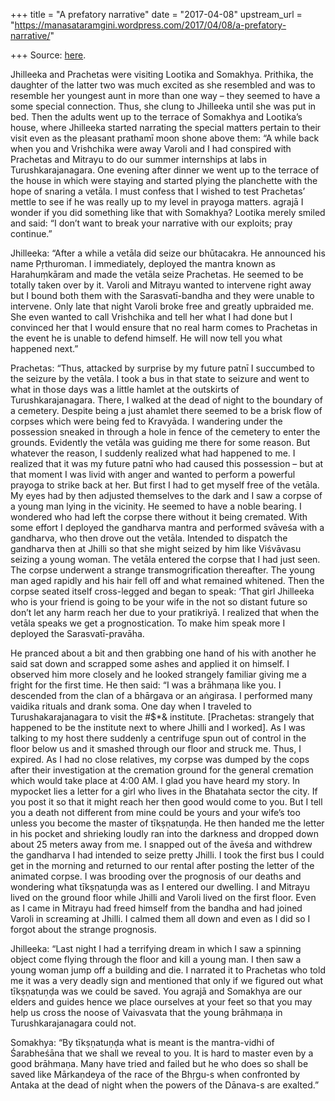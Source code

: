 +++
title = "A prefatory narrative"
date = "2017-04-08"
upstream_url = "https://manasataramgini.wordpress.com/2017/04/08/a-prefatory-narrative/"

+++
Source: [here](https://manasataramgini.wordpress.com/2017/04/08/a-prefatory-narrative/).

Jhilleeka and Prachetas were visiting Lootika and Somakhya. Prithika,
the daughter of the latter two was much excited as she resembled and was
to resemble her youngest aunt in more than one way – they seemed to have
a some special connection. Thus, she clung to Jhilleeka until she was
put in bed. Then the adults went up to the terrace of Somakhya and
Lootika’s house, where Jhilleeka started narrating the special matters
pertain to their visit even as the pleasant prathamī moon shone above
them: “A while back when you and Vrishchika were away Varoli and I had
conspired with Prachetas and Mitrayu to do our summer internships at
labs in Turushkarajanagara. One evening after dinner we went up to the
terrace of the house in which were staying and started plying the
planchette with the hope of snaring a vetāla. I must confess that I
wished to test Prachetas’ mettle to see if he was really up to my level
in prayoga matters. agrajā I wonder if you did something like that with
Somakhya? Lootika merely smiled and said: “I don’t want to break your
narrative with our exploits; pray continue.”

Jhilleeka: “After a while a vetāla did seize our bhūtacakra. He
announced his name Pṛthuroman. I immediately, deployed the mantra known
as Harahuṃkāram and made the vetāla seize Prachetas. He seemed to be
totally taken over by it. Varoli and Mitrayu wanted to intervene right
away but I bound both them with the Sarasvatī-bandha and they were
unable to intervene. Only late that night Varoli broke free and greatly
upbraided me. She even wanted to call Vrishchika and tell her what I had
done but I convinced her that I would ensure that no real harm comes to
Prachetas in the event he is unable to defend himself. He will now tell
you what happened next.”

Prachetas: “Thus, attacked by surprise by my future patnī I succumbed to
the seizure by the vetāla. I took a bus in that state to seizure and
went to what in those days was a little hamlet at the outskirts of
Turushkarajanagara. There, I walked at the dead of night to the boundary
of a cemetery. Despite being a just ahamlet there seemed to be a brisk
flow of corpses which were being fed to Kravyāda. I wandering under the
possession sneaked in through a hole in fence of the cemetery to enter
the grounds. Evidently the vetāla was guiding me there for some reason.
But whatever the reason, I suddenly realized what had happened to me. I
realized that it was my future patnī who had caused this possession –
but at that moment I was livid with anger and wanted to perform a
powerful prayoga to strike back at her. But first I had to get myself
free of the vetāla. My eyes had by then adjusted themselves to the dark
and I saw a corpse of a young man lying in the vicinity. He seemed to
have a noble bearing. I wondered who had left the corpse there without
it being cremated. With some effort I deployed the gandharva mantra and
performed svāveśa with a gandharva, who then drove out the vetāla.
Intended to dispatch the gandharva then at Jhilli so that she might
seized by him like Viśvāvasu seizing a young woman. The vetāla entered
the corpse that I had just seen. The corpse underwent a strange
transmogrification thereafter. The young man aged rapidly and his hair
fell off and what remained whitened. Then the corpse seated itself
cross-legged and began to speak: ‘That girl Jhilleeka who is your friend
is going to be your wife in the not so distant future so don’t let any
harm reach her due to your pratikriyā. I realized that when the vetāla
speaks we get a prognostication. To make him speak more I deployed the
Sarasvatī-pravāha.

He pranced about a bit and then grabbing one hand of his with another he
said sat down and scrapped some ashes and applied it on himself. I
observed him more closely and he looked strangely familiar giving me a
fright for the first time. He then said: “I was a brāhmaṇa like you. I
descended from the clan of a bhārgava or an aṅgirasa. I performed many
vaidika rituals and drank soma. One day when I traveled to
Turushakarajanagara to visit the #$\*& institute. \[Prachetas: strangely
that happened to be the institute next to where Jhilli and I worked\].
As I was talking to my host there suddenly a centrifuge spun out of
control in the floor below us and it smashed through our floor and
struck me. Thus, I expired. As I had no close relatives, my corpse was
dumped by the cops after their investigation at the cremation ground for
the general cremation which would take place at 4:00 AM. I glad you have
heard my story. In mypocket lies a letter for a girl who lives in the
Bhatahata sector the city. If you post it so that it might reach her
then good would come to you. But I tell you a death not different from
mine could be yours and your wife’s too unless you become the master of
tīkṣṇatuṇḍa. He then handed me the letter in his pocket and shrieking
loudly ran into the darkness and dropped down about 25 meters away from
me. I snapped out of the āveśa and withdrew the gandharva I had intended
to seize pretty Jhilli. I took the first bus I could get in the morning
and returned to our rental after posting the letter of the animated
corpse. I was brooding over the prognosis of our deaths and wondering
what tīkṣṇatuṇḍa was as I entered our dwelling. I and Mitrayu lived on
the ground floor while Jhilli and Varoli lived on the first floor. Even
as I came in Mitrayu had freed himself from the bandha and had joined
Varoli in screaming at Jhilli. I calmed them all down and even as I did
so I forgot about the strange prognosis.

Jhilleeka: “Last night I had a terrifying dream in which I saw a
spinning object come flying through the floor and kill a young man. I
then saw a young woman jump off a building and die. I narrated it to
Prachetas who told me it was a very deadly sign and mentioned that only
if we figured out what tīkṣṇatuṇḍa was we could be saved. You agrajā and
Somakhya are our elders and guides hence we place ourselves at your feet
so that you may help us cross the noose of Vaivasvata that the young
brāhmaṇa in Turushkarajanagara could not.

Somakhya: “By tīkṣṇatuṇḍa what is meant is the mantra-vidhi of
Śarabheśāna that we shall we reveal to you. It is hard to master even by
a good brāhmaṇa. Many have tried and failed but he who does so shall be
saved like Mārkaṇdeya of the race of the Bhṛgu-s when confronted by
Antaka at the dead of night when the powers of the Dānava-s are
exalted.”

